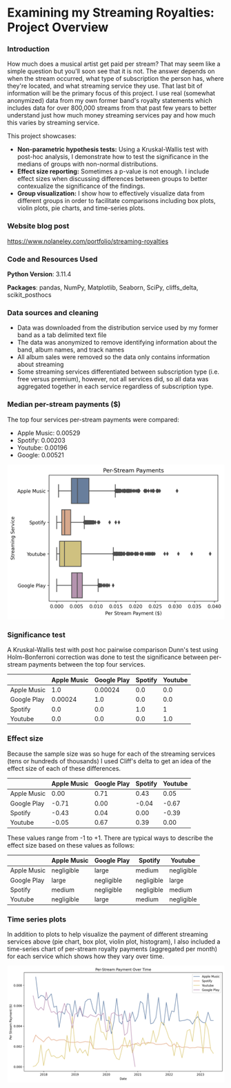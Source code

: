 # Examining my Streaming Royalties: Project Overview
### Introduction
How much does a musical artist get paid per stream? That may seem like a simple question but you'll soon see that it is not. The answer depends on when the stream occurred, what type of subscription the person has, where they're located, and what streaming service they use. That last bit of information will be the primary focus of this project. I use real (somewhat anonymized) data from my own former band's royalty statements which includes data for over 800,000 streams from that past few years to better understand just how much money streaming services pay and how much this varies by streaming service.

This project showcases:
- **Non-parametric hypothesis tests:** Using a Kruskal-Wallis test with post-hoc analysis, I demonstrate how to test the significance in the medians of groups with non-normal distributions.
- **Effect size reporting:** Sometimes a p-value is not enough. I include effect sizes when discussing differences between groups to better contexualize the significance of the findings.
- **Group visualization:** I show how to effectively visualize data from different groups in order to facilitate comparisons including box plots, violin plots, pie charts, and time-series plots.

### Website blog post
https://www.nolaneley.com/portfolio/streaming-royalties

### Code and Resources Used
**Python Version**: 3.11.4

**Packages**: pandas, NumPy, Matplotlib, Seaborn, SciPy, cliffs\_delta, scikit\_posthocs

### Data sources and cleaning
- Data was downloaded from the distribution service used by my former band as a tab delimited text file
- The data was anonymized to remove identifying information about the band, album names, and track names
- All album sales were removed so the data only contains information about streaming
- Some streaming services differentiated between subscription type (i.e. free versus premium), however, not all services did, so all data was aggregated together in each service regardless of subscription type.

### Median per-stream payments ($)
The top four services per-stream payments were compared:
- Apple Music: 0.00529
- Spotify: 0.00203
- Youtube: 0.00196
- Google: 0.00521

![boxplots](/images_and_tables/box_plots.png)

### Significance test
A Kruskal-Wallis test with post hoc pairwise comparison Dunn's test using Holm-Bonferroni correction was done to test the significance between per-stream payments between the top four services.

| | Apple Music | Google Play | Spotify | Youtube |
|----------|----|----|----|----|
| Apple Music |  1.0 |  0.00024 |  0.0 |  0.0 |
| Google Play |  0.00024 |  1.0 |  0.0 |  0.0 |
| Spotify |  0.0 |  0.0 |  1.0 |  1 |
| Youtube |  0.0 |  0.0 |  0.0 |  1.0 |

### Effect size
Because the sample size was so huge for each of the streaming services (tens or hundreds of thousands) I used Cliff's delta to get an idea of the effect size of each of these differences.

| | Apple Music | Google Play | Spotify | Youtube |
|----------|----|----|----|----|
| Apple Music |  0.00 |  0.71 |  0.43 |  0.05 |
| Google Play |  -0.71 |  0.00 |  -0.04 |  -0.67 |
| Spotify |  -0.43 |  0.04 |  0.00 |  -0.39 |
| Youtube |  -0.05 |  0.67 |  0.39 |  0.00 |

These values range from -1 to +1. There are typical ways to describe the effect size based on these values as follows: 

| | Apple Music | Google Play | Spotify | Youtube |
|----------|----|----|----|----|
| Apple Music |  negligible |  large |  medium |  negligible |
| Google Play |  large |  negligible |  negligible |  large |
| Spotify |  medium |  negligible |  negligible |  medium |
| Youtube |  negligible | large | medium |  negligible |

### Time series plots
In addition to plots to help visualize the payment of different streaming services above (pie chart, box plot, violin plot, histogram), I also included a time-series chart of per-stream royalty payments (aggregated per month) for each service which shows how they vary over time.

![timeseries](/images_and_tables/stream_time_series.png)